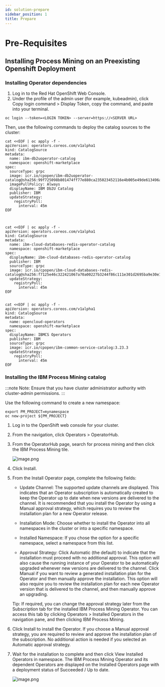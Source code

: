 ```yaml
---
id: solution-prepare
sidebar_position: 1
title: Prepare
---
```


# Pre-Requisites

## Installing Process Mining on an Preexisting Openshift Deployment

### Installing Operator dependencies

1. Log in to the Red Hat OpenShift Web Console.
2. Under the profile of the admin user (for example, kubeadmin), click Copy login command > Display Token, copy the command, and paste into your terminal.

`oc login --token=<LOGIN TOKEN> --server=https://<SERVER URL> `

Then, use the following commands to deploy the catalog sources to the cluster:

```
cat <<EOF | oc apply -f -
apiVersion: operators.coreos.com/v1alpha1
kind: CatalogSource
metadata:
  name: ibm-db2uoperator-catalog
  namespace: openshift-marketplace
spec:
  sourceType: grpc
  image: icr.io/cpopen/ibm-db2uoperator-catalog@sha256:99f725098b801474ff77e880ca235023452116e4b005e49de613496a1917f719
  imagePullPolicy: Always
  displayName: IBM Db2U Catalog
  publisher: IBM
  updateStrategy:
    registryPoll:
      interval: 45m
EOF



cat <<EOF | oc apply -f -
apiVersion: operators.coreos.com/v1alpha1
kind: CatalogSource
metadata:
  name: ibm-cloud-databases-redis-operator-catalog
  namespace: openshift-marketplace
spec:
  displayName: ibm-cloud-databases-redis-operator-catalog
  publisher: IBM
  sourceType: grpc
  image: icr.io/cpopen/ibm-cloud-databases-redis-catalog@sha256:f7125e46c322421067a70a00227b3244f86c111e301d2695ba9e30e12ec19955
  updateStrategy:
    registryPoll:
      interval: 45m
EOF


cat <<EOF | oc apply -f -
apiVersion: operators.coreos.com/v1alpha1
kind: CatalogSource
metadata:
  name: opencloud-operators
  namespace: openshift-marketplace
spec:
  displayName: IBMCS Operators
  publisher: IBM
  sourceType: grpc
  image: icr.io/cpopen/ibm-common-service-catalog:3.23.3
  updateStrategy:
    registryPoll:
      interval: 45m
EOF
```

### Installing the IBM Process Mining catalog

:::note
Note: Ensure that you have cluster administrator authority with cluster-admin permissions.
:::

Use the following command to create a new namespace:

```
export PM_PROJECT=mynamespace
oc new-project ${PM_PROJECT}
```

1. Log in to the OpenShift web console for your cluster.

2. From the navigation, click Operators > OperatorHub.

3. From the OperatorHub page, search for process mining and then click the IBM Process Mining tile.

    ![image.png](https://zenhub.ibm.com/images/6442f46ac0371b5acaba3fc4/6d2ecec7-763a-42da-9248-5b7f11790f05)

4. Click Install.

5. From the Install Operator page, complete the following fields:

    - Update Channel: The supported update channels are displayed. This indicates that an Operator subscription is automatically created to keep the Operator up to date when new versions are delivered to the channel. It is recommended that you install the Operator by using a Manual approval strategy, which requires you to review the installation plan for a new Operator release.

    - Installation Mode: Choose whether to install the Operator into all namespaces in the cluster or into a specific namespace.

    - Installed Namespace: If you chose the option for a specific namespace, select a namespace from this list.

    - Approval Strategy: Click Automatic (the default) to indicate that the installation must proceed with no additional approval. This option will also cause the running instance of your Operator to be automatically upgraded whenever new versions are delivered to the channel. Click Manual if you want to review a generated installation plan for the Operator and then manually approve the installation. This option will also require you to review the installation plan for each new Operator version that is delivered to the channel, and then manually approve an upgrading.

    Tip: If required, you can change the approval strategy later from the Subscription tab for the installed IBM Process Mining Operator. You can access this tab by clicking Operators > Installed Operators in the navigation pane, and then clicking IBM Process Mining.

6. Click Install to install the Operator. If you choose a Manual approval strategy, you are required to review and approve the installation plan of the subscription. No additional action is needed if you selected an Automatic approval strategy.

7. Wait for the installation to complete and then click View Installed Operators in namespace. The IBM Process Mining Operator and its dependent Operators are displayed on the Installed Operators page with a deployment status of Succeeded / Up to date.

    ![image.png](https://zenhub.ibm.com/images/6442f46ac0371b5acaba3fc4/79cf7b08-a042-4fa5-a5bd-d14f94db584b)
